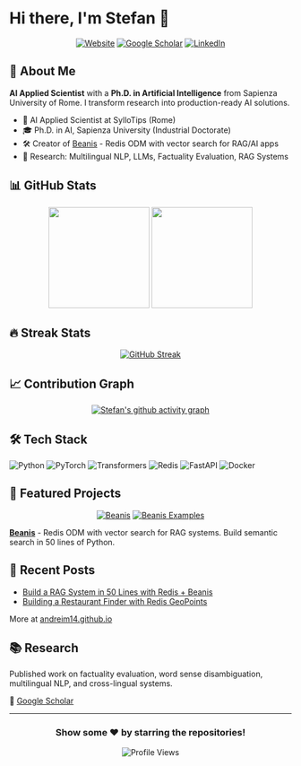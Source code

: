 # Hi there, I'm Stefan 👋

<div align="center">

[![Website](https://img.shields.io/badge/Website-andreim14.github.io-blue?style=for-the-badge&logo=google-chrome)](https://andreim14.github.io)
[![Google Scholar](https://img.shields.io/badge/Google_Scholar-4285F4?style=for-the-badge&logo=google-scholar&logoColor=white)](https://scholar.google.com/citations?user=N_eHzKAAAAAJ&hl=en)
[![LinkedIn](https://img.shields.io/badge/LinkedIn-Connect-0077B5?style=for-the-badge&logo=linkedin)](https://linkedin.com/in/andreim14)

</div>

## 🚀 About Me

**AI Applied Scientist** with a **Ph.D. in Artificial Intelligence** from Sapienza University of Rome. I transform research into production-ready AI solutions.

- 🔬 AI Applied Scientist at SylloTips (Rome)
- 🎓 Ph.D. in AI, Sapienza University (Industrial Doctorate)
- 🛠️ Creator of [Beanis](https://github.com/andreim14/beanis) - Redis ODM with vector search for RAG/AI apps
- 🧠 Research: Multilingual NLP, LLMs, Factuality Evaluation, RAG Systems

## 📊 GitHub Stats

<div align="center">

<img height="180em" src="https://github-readme-stats.vercel.app/api?username=andreim14&show_icons=true&theme=radical&include_all_commits=true&count_private=true"/>
<img height="180em" src="https://github-readme-stats.vercel.app/api/top-langs/?username=andreim14&layout=compact&langs_count=8&theme=radical"/>

</div>

## 🔥 Streak Stats

<div align="center">

[![GitHub Streak](https://github-readme-streak-stats.herokuapp.com/?user=andreim14&theme=radical)](https://git.io/streak-stats)

</div>

## 📈 Contribution Graph

<div align="center">

[![Stefan's github activity graph](https://github-readme-activity-graph.vercel.app/graph?username=andreim14&theme=react-dark&hide_border=true)](https://github.com/andreim14)

</div>

## 🛠️ Tech Stack

![Python](https://img.shields.io/badge/Python-3776AB?style=for-the-badge&logo=python&logoColor=white)
![PyTorch](https://img.shields.io/badge/PyTorch-EE4C2C?style=for-the-badge&logo=pytorch&logoColor=white)
![Transformers](https://img.shields.io/badge/🤗_Transformers-FFD21E?style=for-the-badge)
![Redis](https://img.shields.io/badge/Redis-DC382D?style=for-the-badge&logo=redis&logoColor=white)
![FastAPI](https://img.shields.io/badge/FastAPI-009688?style=for-the-badge&logo=fastapi&logoColor=white)
![Docker](https://img.shields.io/badge/Docker-2496ED?style=for-the-badge&logo=docker&logoColor=white)

## 🎯 Featured Projects

<div align="center">

[![Beanis](https://github-readme-stats.vercel.app/api/pin/?username=andreim14&repo=beanis&theme=radical)](https://github.com/andreim14/beanis)
[![Beanis Examples](https://github-readme-stats.vercel.app/api/pin/?username=andreim14&repo=beanis-examples&theme=radical)](https://github.com/andreim14/beanis-examples)

</div>

**[Beanis](https://github.com/andreim14/beanis)** - Redis ODM with vector search for RAG systems. Build semantic search in 50 lines of Python.

## 📝 Recent Posts

- [Build a RAG System in 50 Lines with Redis + Beanis](https://andreim14.github.io/blog/2025/build-rag-50-lines-beanis-redis/)
- [Building a Restaurant Finder with Redis GeoPoints](https://andreim14.github.io/blog/2025/building-restaurant-finder-redis-geopoints/)

More at [andreim14.github.io](https://andreim14.github.io)

## 📚 Research

Published work on factuality evaluation, word sense disambiguation, multilingual NLP, and cross-lingual systems.

🔗 [Google Scholar](https://scholar.google.com/citations?user=N_eHzKAAAAAJ&hl=en)

---

<div align="center">

### Show some ❤️ by starring the repositories!

![Profile Views](https://komarev.com/ghpvc/?username=andreim14&color=brightgreen&style=for-the-badge)

</div>
